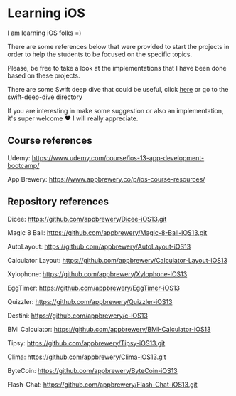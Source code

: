 # Learning iOS
I am learning iOS folks =)

There are some references below that were provided to start the projects in order to help the students to be focused on the specific topics.

Please, be free to take a look at the implementations that I have been done based on these projects.

There are some Swift deep dive that could be useful, click [here](swift-deep-dive) or go to the swift-deep-dive directory

If you are interesting in make some suggestion or also an implementation, it's super welcome ❤️ I will really appreciate.

## Course references

Udemy: https://www.udemy.com/course/ios-13-app-development-bootcamp/

App Brewery: https://www.appbrewery.co/p/ios-course-resources/

## Repository references

Dicee: https://github.com/appbrewery/Dicee-iOS13.git

Magic 8 Ball: https://github.com/appbrewery/Magic-8-Ball-iOS13.git

AutoLayout: https://github.com/appbrewery/AutoLayout-iOS13

Calculator Layout: https://github.com/appbrewery/Calculator-Layout-iOS13

Xylophone: https://github.com/appbrewery/Xylophone-iOS13

EggTimer: https://github.com/appbrewery/EggTimer-iOS13

Quizzler: https://github.com/appbrewery/Quizzler-iOS13

Destini: https://github.com/appbrewery/c-iOS13

BMI Calculator: https://github.com/appbrewery/BMI-Calculator-iOS13

Tipsy: https://github.com/appbrewery/Tipsy-iOS13.git

Clima: https://github.com/appbrewery/Clima-iOS13.git

ByteCoin: https://github.com/appbrewery/ByteCoin-iOS13

Flash-Chat: https://github.com/appbrewery/Flash-Chat-iOS13.git